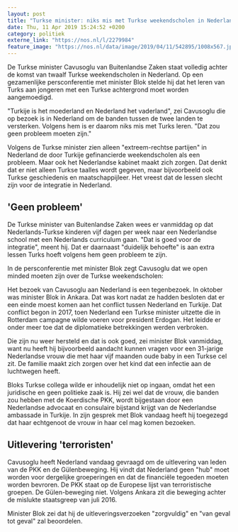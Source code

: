 ```yaml
---
layout: post
title: "Turkse minister: niks mis met Turkse weekendscholen in Nederland"
date: Thu, 11 Apr 2019 15:24:52 +0200
category: politiek
externe_link: "https://nos.nl/l/2279984"
feature_image: "https://nos.nl/data/image/2019/04/11/542895/1008x567.jpg"
---
```


<p>De Turkse minister Cavusoglu van Buitenlandse Zaken staat volledig achter de komst van twaalf Turkse weekendscholen in Nederland. Op een gezamenlijke persconferentie met minister Blok stelde hij dat het leren van Turks aan jongeren met een Turkse achtergrond moet worden aangemoedigd.</p>
<p>"Turkije is het moederland en Nederland het vaderland", zei Cavusoglu die op bezoek is in Nederland om de banden tussen de twee landen te versterken. Volgens hem is er daarom niks mis met Turks leren. "Dat zou geen probleem moeten zijn."</p>
<p>Volgens de Turkse minister zien alleen "extreem-rechtse partijen" in Nederland de door Turkije gefinancierde weekendscholen als een probleem. Maar ook het Nederlandse kabinet maakt zich zorgen. Dat denkt dat er niet alleen Turkse taalles wordt gegeven, maar bijvoorbeeld ook Turkse geschiedenis en maatschappijleer. Het vreest dat de lessen slecht zijn voor de integratie in Nederland.</p>
<h2>'Geen probleem'</h2>
<p>De Turkse minister van Buitenlandse Zaken wees er vanmiddag op dat Nederlands-Turkse kinderen vijf dagen per week naar een Nederlandse school met een Nederlands curriculum gaan. "Dat is goed voor de integratie", meent hij. Dat er daarnaast "duidelijk behoefte" is aan extra lessen Turks hoeft volgens hem geen probleem te zijn.</p>
<p>In de persconferentie met minister Blok zegt Cavusoglu dat we open minded moeten zijn over de Turkse weekendscholen: </p>
<p>Het bezoek van Cavusoglu aan Nederland is een tegenbezoek. In oktober was minister Blok in Ankara. Dat was kort nadat ze hadden besloten dat er een einde moest komen aan het conflict tussen Nederland en Turkije. Dat conflict begon in 2017, toen Nederland een Turkse minister uitzette die in Rotterdam campagne wilde voeren voor president Erdogan. Het leidde er onder meer toe dat de diplomatieke betrekkingen werden verbroken.</p>
<p>Die zijn nu weer hersteld en dat is ook goed, zei minister Blok vanmiddag, want nu heeft hij bijvoorbeeld aandacht kunnen vragen voor een 31-jarige Nederlandse vrouw die met haar vijf maanden oude baby in een Turkse cel zit. De familie maakt zich zorgen over het kind dat een infectie aan de luchtwegen heeft.</p>
<p>Bloks Turkse collega wilde er inhoudelijk niet op ingaan, omdat het een juridische en geen politieke zaak is. Hij zei wel dat de vrouw, die banden zou hebben met de Koerdische PKK, wordt bijgestaan door een Nederlandse advocaat en consulaire bijstand krijgt van de Nederlandse ambassade in Turkije. In zijn gesprek met Blok vandaag heeft hij toegezegd dat haar echtgenoot de vrouw in haar cel mag komen bezoeken.</p>
<h2>Uitlevering 'terroristen'</h2>
<p>Cavusoglu heeft Nederland vandaag gevraagd om de uitlevering van leden van de PKK en de Gülenbeweging. Hij vindt dat Nederland geen "hub" moet worden voor dergelijke groeperingen en dat de financiële tegoeden moeten worden bevroren. De PKK staat op de Europese lijst van terroristische groepen. De Gülen-beweging niet. Volgens Ankara zit die beweging achter de mislukte staatsgreep van juli 2016.</p>
<p>Minister Blok zei dat hij de uitleveringsverzoeken "zorgvuldig" en "van geval tot geval" zal beoordelen.</p>
